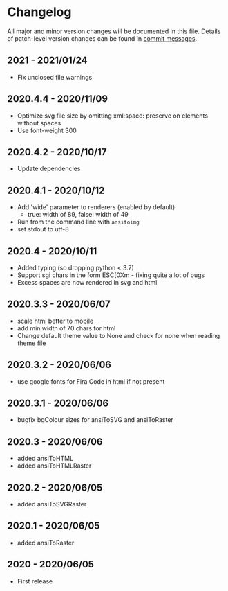 # Changelog
All major and minor version changes will be documented in this file. Details of
patch-level version changes can be found in [commit messages](../../commits/master).

## 2021 - 2021/01/24
- Fix unclosed file warnings

## 2020.4.4 - 2020/11/09
- Optimize svg file size by omitting xml:space: preserve on elements without spaces
- Use font-weight 300

## 2020.4.2 - 2020/10/17
- Update dependencies

## 2020.4.1 - 2020/10/12
- Add 'wide' parameter to renderers (enabled by default)
  - true: width of 89, false: width of 49
- Run from the command line with `ansitoimg`
- set stdout to utf-8

## 2020.4 - 2020/10/11
- Added typing (so dropping python < 3.7)
- Support sgi chars in the form ESC[0Xm - fixing quite a lot of bugs
- Excess spaces are now rendered in svg and html

## 2020.3.3 - 2020/06/07
- scale html better to mobile
- add min width of 70 chars for html
- Change default theme value to None and check for none when reading theme file

## 2020.3.2 - 2020/06/06
- use google fonts for Fira Code in html if not present

## 2020.3.1 - 2020/06/06
- bugfix bgColour sizes for ansiToSVG and ansiToRaster

## 2020.3 - 2020/06/06
- added ansiToHTML
- added ansiToHTMLRaster

## 2020.2 - 2020/06/05
- added ansiToSVGRaster

## 2020.1 - 2020/06/05
- added ansiToRaster

## 2020 - 2020/06/05
- First release
